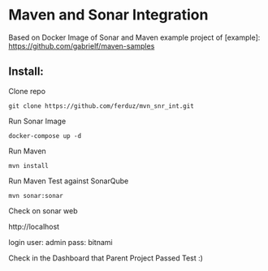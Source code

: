 # Maven and Sonar Integration

Based on Docker Image of Sonar and Maven example project of [example]: https://github.com/gabrielf/maven-samples

## Install:

Clone repo

`git clone https://github.com/ferduz/mvn_snr_int.git`

Run Sonar Image

`docker-compose up -d`

Run Maven

`mvn install`

Run Maven Test against SonarQube

`mvn sonar:sonar`

Check on sonar web

http://localhost

login 
user: admin
pass: bitnami

Check in the Dashboard that Parent Project Passed Test :)
